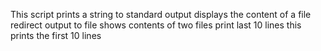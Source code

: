 This script prints a string to standard output
displays the content of a file
redirect output to file
shows contents of two files
print last 10 lines
this prints the first 10 lines
